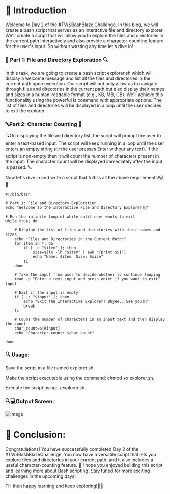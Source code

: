 # **🌟 Introduction**

Welcome to Day 2 of the #TWSBashBlaze Challenge. In this blog, we will create a bash script that serves as an interactive file and directory explorer. We'll create a script that will allow you to explore the files and directories in the current path interactively and also provide a character-counting feature for the user's input. So without wasting any time let's dive in!

### **📂 Part 1: File and Directory Exploration 🔍**

In this task, we are going to create a bash script explorer.sh which will display a welcome message and list all the files and directories in the current path upon execution. Our script will not only allow us to navigate through files and directories in the current path but also display their names and sizes in a human-readable format (e.g., KB, MB, GB). We'll achieve this functionality using the powerful ls command with appropriate options. The list of files and directories will be displayed in a loop until the user decides to exit the explorer.

### **🔤Part 2: Character Counting 📏**

🔍On displaying the file and directory list, the script will prompt the user to enter a text-based input. The script will keep running in a loop until the user enters an empty string (👉the user presses Enter without any text). If the script is non-empty then it will count the number of characters present in the input. The character count will be displayed immediately after the input is passed. 🔤

Now let's dive in and write a script that fulfills all the above requirements!💻🚀


```plaintext
#!/bin/bash

# Part 1: File and Directory Exploration
echo "Welcome to the Interactive File and Directory Explorer!👋"

# Run the infinite loop of while until user wants to exit
while true; do

    # Display the list of files and directories with their names and sizes
    echo "Files and Directories in the Current Path:"
    for item in *; do
        if [ -e "$item" ]; then
            size=$(ls -lh "$item" | awk '{print $5}')
            echo "Name: $item  Size: $size"
        fi
    done

    # Take the input from user to decide whether to continue looping
    read -p "Enter a text input and press enter if you want to exit" input

    # Exit if the input is empty
    if [ -z "$input" ]; then
        echo "Exit the Interactive Explorer! Bbyee...See you!👋"
        break
    fi

    # Count the number of characters in an input text and then display the count
    char_count=${#input}
    echo "Character count: $char_count"

done

```


### **🔍 Usage:**

Save the script in a file named explorer.sh.

Make the script executable using the command: chmod +x explorer.sh.

Execute the script using: ./explorer.sh.
    

### **🔍💻Output Screen:**

![image](https://github.com/gauri17-pro/BashBlaze-7-Days-of-Bash-Scripting-Challenge/assets/60473255/2b31ca89-5109-4323-93e9-b546b3f29964)

# **📍 Conclusion:**

Congratulations! You have successfully completed Day 2 of the #TWSBashBlazeChallenge. You now have a versatile script that lets you explore files and directories in your current path, and it also includes a useful character-counting feature. 🚀 I hope you enjoyed building this script and learning more about Bash scripting. Stay tuned for more exciting challenges in the upcoming days!

Till then happy learning and keep exploring!🎈🌌


